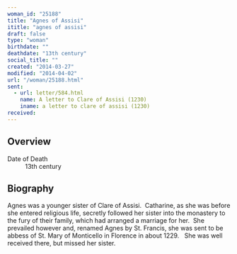 ```yaml
---
woman_id: "25188"
title: "Agnes of Assisi"
ititle: "agnes of assisi"
draft: false
type: "woman"
birthdate: ""
deathdate: "13th century"
social_title: ""
created: "2014-03-27"
modified: "2014-04-02"
url: "/woman/25188.html"
sent:
  - url: letter/584.html
    name: A letter to Clare of Assisi (1230)
    iname: a letter to clare of assisi (1230)
received:
---
```

<h2 class="mt-4">Overview</h2><dt>Date of Death</dt><dd>13th century</dd><h2 class="mt-4">Biography</h2><p>Agnes was a younger sister of Clare of Assisi.&nbsp; Catharine, as she was before she entered religious life, secretly followed her sister into the monastery to the fury of their family, which had arranged a marriage for her.&nbsp; She prevailed however and, renamed Agnes by St. Francis, she was sent to be abbess of St. Mary of Monticello in Florence in about 1229.&nbsp;&nbsp; She was well received there, but missed her sister.</p>